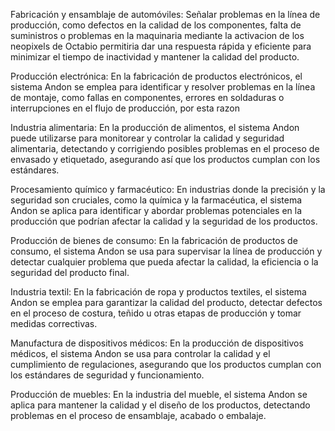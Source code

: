 Fabricación y ensamblaje de automóviles: Señalar problemas en la línea de producción, como defectos en la calidad de los componentes, falta de suministros o problemas en la maquinaria mediante la activacion de los neopixels de Octabio permitiria dar una respuesta rápida y eficiente para minimizar el tiempo de inactividad y mantener la calidad del producto.

Producción electrónica: En la fabricación de productos electrónicos, el sistema Andon se emplea para identificar y resolver problemas en la línea de montaje, como fallas en componentes, errores en soldaduras o interrupciones en el flujo de producción, por esta razon

Industria alimentaria: En la producción de alimentos, el sistema Andon puede utilizarse para monitorear y controlar la calidad y seguridad alimentaria, detectando y corrigiendo posibles problemas en el proceso de envasado y etiquetado, asegurando así que los productos cumplan con los estándares.

Procesamiento químico y farmacéutico: En industrias donde la precisión y la seguridad son cruciales, como la química y la farmacéutica, el sistema Andon se aplica para identificar y abordar problemas potenciales en la producción que podrían afectar la calidad y la seguridad de los productos.

Producción de bienes de consumo: En la fabricación de productos de consumo, el sistema Andon se usa para supervisar la línea de producción y detectar cualquier problema que pueda afectar la calidad, la eficiencia o la seguridad del producto final.

Industria textil: En la fabricación de ropa y productos textiles, el sistema Andon se emplea para garantizar la calidad del producto, detectar defectos en el proceso de costura, teñido u otras etapas de producción y tomar medidas correctivas.

Manufactura de dispositivos médicos: En la producción de dispositivos médicos, el sistema Andon se usa para controlar la calidad y el cumplimiento de regulaciones, asegurando que los productos cumplan con los estándares de seguridad y funcionamiento.

Producción de muebles: En la industria del mueble, el sistema Andon se aplica para mantener la calidad y el diseño de los productos, detectando problemas en el proceso de ensamblaje, acabado o embalaje.